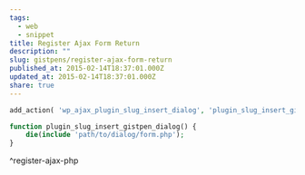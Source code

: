 ```yaml
---
tags:
  - web
  - snippet
title: Register Ajax Form Return
description: ""
slug: gistpens/register-ajax-form-return
published_at: 2015-02-14T18:37:01.000Z
updated_at: 2015-02-14T18:37:01.000Z
share: true
---
```


```php title="register-ajax.php"
add_action( 'wp_ajax_plugin_slug_insert_dialog', 'plugin_slug_insert_gistpen_dialog' );

function plugin_slug_insert_gistpen_dialog() {
    die(include 'path/to/dialog/form.php');
}
```

^register-ajax-php
